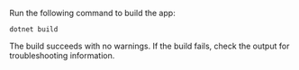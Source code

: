 Run the following command to build the app:

```dotnetcli
dotnet build
```

The build succeeds with no warnings. If the build fails, check the output for troubleshooting information.